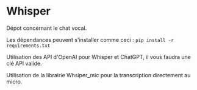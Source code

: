 # Whisper

Dépot concernant le chat vocal.

Les dépendances peuvent s'installer comme ceci :
```pip install -r requirements.txt ```

Utilisation des API d'OpenAI pour Whisper et ChatGPT, il vous faudra une clé API valide.

Utilisation de la librairie Whsiper_mic pour la transcription directement au micro.

